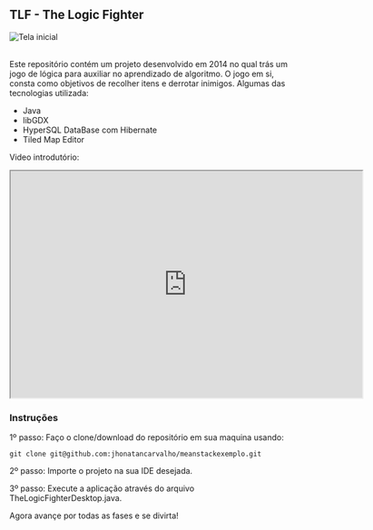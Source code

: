 <h2>TLF - The Logic Fighter</h2>

<img src="https://s16.postimg.org/racrg4hgl/abertura.png" alt="Tela inicial">

<br>Este repositório contém um projeto desenvolvido em 2014 no qual trás um jogo de lógica para auxiliar no aprendizado de algoritmo. O jogo em si, consta como objetivos de recolher itens e derrotar inimigos. Algumas das tecnologias utilizada:

<ul>
<li>Java</li>
<li>libGDX</li>
<li>HyperSQL DataBase com Hibernate</li>
<li>Tiled Map Editor</li>
</ul>

Video introdutório:
<iframe width="620" height="400" src="https://www.youtube.com/embed/A82FhWp39c8">
</iframe>


<h3>Instruções</h3>

1º passo: Faço o clone/download do repositório em sua maquina usando:

    git clone git@github.com:jhonatancarvalho/meanstackexemplo.git

2º passo: Importe o projeto na sua IDE desejada.

3º passo: Execute a aplicação através do arquivo TheLogicFighterDesktop.java.

Agora avançe por todas as fases e se divirta!
